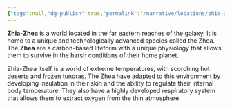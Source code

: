 ```yaml
---
{"tags":null,"dg-publish":true,"permalink":"/narrative/locations/zhia-zhea/","dgPassFrontmatter":true}
---
```




**Zhia-Zhea** is a world located in the far eastern reaches of the galaxy. It is home to a unique and technologically advanced species called the Zhea. The **Zhea** are a carbon-based lifeform with a unique physiology that allows them to survive in the harsh conditions of their home planet.

Zhia-Zhea itself is a world of extreme temperatures, with scorching hot deserts and frozen tundras. The Zhea have adapted to this environment by developing insulation in their skin and the ability to regulate their internal body temperature. They also have a highly developed respiratory system that allows them to extract oxygen from the thin atmosphere.